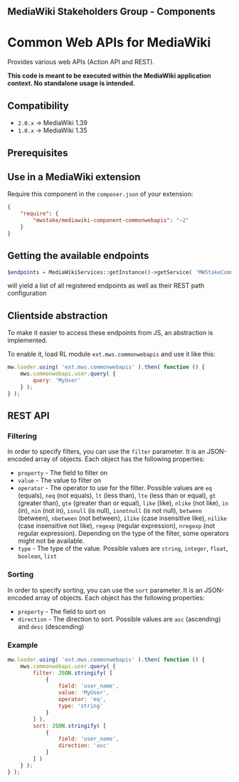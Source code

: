 ## MediaWiki Stakeholders Group - Components
# Common Web APIs for MediaWiki

Provides various web APIs (Action API and REST).

**This code is meant to be executed within the MediaWiki application context. No standalone usage is intended.**

## Compatibility
- `2.0.x` -> MediaWiki 1.39
- `1.0.x` -> MediaWiki 1.35

## Prerequisites

## Use in a MediaWiki extension

Require this component in the `composer.json` of your extension:

```json
{
	"require": {
		"mwstake/mediawiki-component-commonwebapis": "~2"
	}
}
```

## Getting the available endpoints

```php
$endpoints = MediaWikiServices::getInstance()->getService( 'MWStakeCommonWebAPIs' )->getAvailableEndpoints();
```

will yield a list of all registered endpoints as well as their REST path configuration

## Clientside abstraction

To make it easier to access these endpoints from JS, an abstraction is implemented.

To enable it, load RL module `ext.mws.commonwebapis` and use it like this:

```js
mw.loader.using( 'ext.mws.commonwebapis' ).then( function () {
	mws.commonwebapi.user.query( {
		query: 'MyUser'
	} );
} );
```

## REST API

### Filtering
In order to specify filters, you can use the `filter` parameter. It is an JSON-encoded array of objects. Each object has the following properties:

* `property` - The field to filter on
* `value` - The value to filter on
* `operator` - The operator to use for the filter. Possible values are `eq` (equals), `neq` (not equals), `lt` (less than), `lte` (less than or equal), `gt` (greater than), `gte` (greater than or equal), `like` (like), `nlike` (not like), `in` (in), `nin` (not in), `isnull` (is null), `isnotnull` (is not null), `between` (between), `nbetween` (not between), `ilike` (case insensitive like), `nilike` (case insensitive not like), `regexp` (regular expression), `nregexp` (not regular expression). Depending on the type of the filter, some operators might not be available.
* `type` - The type of the value. Possible values are `string`, `integer`, `float`, `boolean`, `list` 
 
### Sorting
In order to specify sorting, you can use the `sort` parameter. It is an JSON-encoded array of objects. Each object has the following properties:

* `property` - The field to sort on
* `direction` - The direction to sort. Possible values are `asc` (ascending) and `desc` (descending)

### Example

```js
mw.loader.using( 'ext.mws.commonwebapis' ).then( function () {
	mws.commonwebapi.user.query( {
		filter: JSON.stringify( [
			{
				field: 'user_name',
				value: 'MyUser',
				operator: 'eq',
				type: 'string'
			}
		] ),
		sort: JSON.stringify( [
			{
				field: 'user_name',
				direction: 'asc'
			}
		] )
	} );
} );

```
